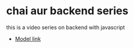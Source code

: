# chai aur backend series

this is a video series on backend with javascript

- [Model link](https://app.eraser.io/workspace/hT3czBoNqu3EmNKepN3p?origin=share)
